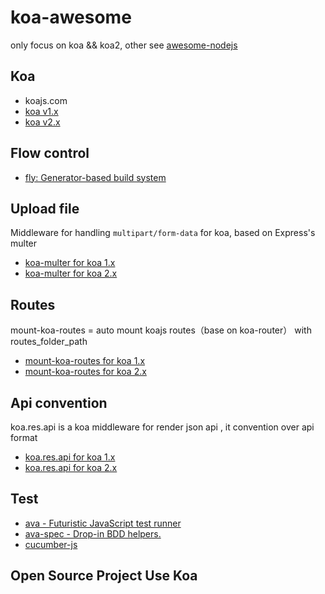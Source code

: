 # koa-awesome

only focus on koa && koa2, other see [awesome-nodejs](https://github.com/sindresorhus/awesome-nodejs)


## Koa


- koajs.com
- [koa v1.x](https://github.com/koajs/koa)
- [koa v2.x](https://github.com/koajs/koa/tree/v2.x)


##  Flow control


- [fly: Generator-based build system](https://github.com/brj/fly)

## Upload file

Middleware for handling `multipart/form-data` for koa, based on Express's multer

- [koa-multer for koa 1.x](https://github.com/koa-modules/multer/tree/v0.x)
- [koa-multer for koa 2.x](https://github.com/koa-modules/multer)

## Routes

mount-koa-routes = auto mount koajs routes（base on koa-router） with routes_folder_path

- [mount-koa-routes for koa 1.x](https://github.com/moajs/mount-koa-routes/)
- [mount-koa-routes for koa 2.x](https://github.com/moajs/mount-koa-routes/tree/next)

## Api convention

koa.res.api is a koa middleware for render json api , it convention over api format

- [koa.res.api for koa 1.x](https://github.com/moajs/koa.res.api)
- [koa.res.api for koa 2.x](https://github.com/moajs/koa.res.api/tree/next)

## Test

- [ava - Futuristic JavaScript test runner](github.com/sindresorhus/ava)
- [ava-spec - Drop-in BDD helpers.](https://github.com/sheerun/ava-spec)
- [cucumber-js](https://github.com/cucumber/cucumber-js)

## Open Source Project Use Koa 
